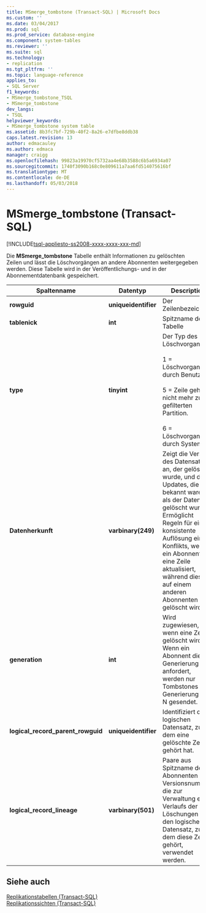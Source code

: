 ```yaml
---
title: MSmerge_tombstone (Transact-SQL) | Microsoft Docs
ms.custom: ''
ms.date: 03/04/2017
ms.prod: sql
ms.prod_service: database-engine
ms.component: system-tables
ms.reviewer: ''
ms.suite: sql
ms.technology:
- replication
ms.tgt_pltfrm: ''
ms.topic: language-reference
applies_to:
- SQL Server
f1_keywords:
- MSmerge_tombstone_TSQL
- MSmerge_tombstone
dev_langs:
- TSQL
helpviewer_keywords:
- MSmerge_tombstone system table
ms.assetid: 8b3fc7bf-729b-40f2-8a26-e7dfbe8ddb38
caps.latest.revision: 13
author: edmacauley
ms.author: edmaca
manager: craigg
ms.openlocfilehash: 99823a19970cf5732aa4e68b3588c6b5a6934a07
ms.sourcegitcommit: 1740f3090b168c0e809611a7aa6fd514075616bf
ms.translationtype: MT
ms.contentlocale: de-DE
ms.lasthandoff: 05/03/2018
---
```

# <a name="msmergetombstone-transact-sql"></a>MSmerge_tombstone (Transact-SQL)
[!INCLUDE[tsql-appliesto-ss2008-xxxx-xxxx-xxx-md](../../includes/tsql-appliesto-ss2008-xxxx-xxxx-xxx-md.md)]

  Die **MSmerge_tombstone** Tabelle enthält Informationen zu gelöschten Zeilen und lässt die Löschvorgängen an andere Abonnenten weitergegeben werden. Diese Tabelle wird in der Veröffentlichungs- und in der Abonnementdatenbank gespeichert.  
  
|Spaltenname|Datentyp|Description|  
|-----------------|---------------|-----------------|  
|**rowguid**|**uniqueidentifier**|Der Zeilenbezeichner.|  
|**tablenick**|**int**|Spitzname der Tabelle|  
|**type**|**tinyint**|Der Typ des Löschvorgangs:<br /><br /> 1 = Löschvorgang durch Benutzer.<br /><br /> 5 = Zeile gehört nicht mehr zur gefilterten Partition.<br /><br /> 6 = Löschvorgang durch System.|  
|**Datenherkunft**|**varbinary(249)**|Zeigt die Version des Datensatzes an, der gelöscht wurde, und die Updates, die bekannt waren, als der Datensatz gelöscht wurde. Ermöglicht Regeln für eine konsistente Auflösung eines Konflikts, wenn ein Abonnent eine Zeile aktualisiert, während diese auf einem anderen Abonnenten gelöscht wird.|  
|**generation**|**int**|Wird zugewiesen, wenn eine Zeile gelöscht wird. Wenn ein Abonnent die Generierung N anfordert, werden nur Tombstones mit Generierung >= N gesendet.|  
|**logical_record_parent_rowguid**|**uniqueidentifier**|Identifiziert den logischen Datensatz, zu dem eine gelöschte Zeile gehört hat.|  
|**logical_record_lineage**|**varbinary(501)**|Paare aus Spitzname des Abonnenten und Versionsnummer, die zur Verwaltung eines Verlaufs der Löschungen für den logischen Datensatz, zu dem diese Zeile gehört, verwendet werden.|  
  
## <a name="see-also"></a>Siehe auch  
 [Replikationstabellen &#40;Transact-SQL&#41;](../../relational-databases/system-tables/replication-tables-transact-sql.md)   
 [Replikationssichten &#40;Transact-SQL&#41;](../../relational-databases/system-views/replication-views-transact-sql.md)  
  
  
